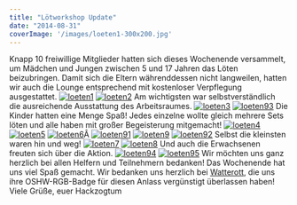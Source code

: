 ```yaml
---
title: "Lötworkshop Update"
date: "2014-08-31"
coverImage: '/images/loeten1-300x200.jpg'
---
```


Knapp 10 freiwillige Mitglieder hatten sich dieses Wochenende versammelt, um Mädchen und Jungen zwischen 5 und 17 Jahren das Löten beizubringen. Damit sich die Eltern währenddessen nicht langweilen, hatten wir auch die Lounge entsprechend mit kostenloser Verpflegung ausgestattet. [![loeten1](../images/loeten1-300x200.jpg)](https://hackzogtum-coburg.de/wp-content/uploads/2014/09/loeten1.jpg " ") [![loeten2](../images/loeten2-200x300.jpg)](https://hackzogtum-coburg.de/wp-content/uploads/2014/09/loeten2.jpg " ") Am wichtigsten war selbstverständlich die ausreichende Ausstattung des Arbeitsraumes. [![loeten3](../images/loeten3-300x200.jpg)](https://hackzogtum-coburg.de/wp-content/uploads/2014/09/loeten3.jpg " ") [![loeten93](../images/loeten93-300x200.jpg)](https://hackzogtum-coburg.de/wp-content/uploads/2014/09/loeten93.jpg " ") Die Kinder hatten eine Menge Spaß! Jedes einzelne wollte gleich mehrere Sets löten und alle haben mit großer Begeisterung mitgemacht! [![loeten4](../images/loeten4-300x199.jpg)](https://hackzogtum-coburg.de/wp-content/uploads/2014/09/loeten4.jpg " ") [![loeten5](../images/loeten5-300x199.jpg)](https://hackzogtum-coburg.de/wp-content/uploads/2014/09/loeten5.jpg " ") [![loeten6](../images/loeten6-300x199.jpg)](https://hackzogtum-coburg.de/wp-content/uploads/2014/09/loeten6.jpg " ")Â [![loeten91](../images/loeten91-300x200.jpg)](https://hackzogtum-coburg.de/wp-content/uploads/2014/09/loeten91.jpg " ") [![loeten9](../images/loeten9-200x300.jpg)](https://hackzogtum-coburg.de/wp-content/uploads/2014/09/loeten9.jpg " ") [![loeten92](../images/loeten92-200x300.jpg)](https://hackzogtum-coburg.de/wp-content/uploads/2014/09/loeten92.jpg " ") Selbst die kleinsten waren hin und weg! [![loeten7](../images/loeten7-199x300.jpg)](https://hackzogtum-coburg.de/wp-content/uploads/2014/09/loeten7.jpg " ") [![loeten8](../images/loeten8-300x199.jpg)](https://hackzogtum-coburg.de/wp-content/uploads/2014/09/loeten8.jpg " ") Und auch die Erwachsenen freuten sich über die Aktion. [![loeten94](../images/loeten94-300x200.jpg)](https://hackzogtum-coburg.de/wp-content/uploads/2014/09/loeten94.jpg " ") [![loeten95](../images/loeten95-300x199.jpg)](https://hackzogtum-coburg.de/wp-content/uploads/2014/09/loeten95.jpg " ") Wir möchten uns ganz herzlich bei allen Helfern und Teilnehmern bedanken! Das Wochenende hat uns viel Spaß gemacht. Wir bedanken uns herzlich bei [Watterott](http://www.watterott.com/), die uns ihre OSHW-RGB-Badge für diesen Anlass vergünstigt überlassen haben! Viele Grüße, euer Hackzogtum

